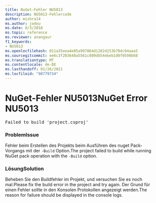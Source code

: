 ```yaml
---
title: NuGet-Fehler NU5013
description: NU5013-Fehlercode
author: mishra14
ms.author: jodou
ms.date: 8/3/2018
ms.topic: reference
ms.reviewer: anangaur
f1_keywords:
- NU5013
ms.openlocfilehash: 011a35eea4e05a997864d1282d153b78dc94aaa5
ms.sourcegitcommit: ee6c3f203648a5561c809db54ebeb1d0f0598b68
ms.translationtype: MT
ms.contentlocale: de-DE
ms.lasthandoff: 01/26/2021
ms.locfileid: "98779734"
---
```

# <a name="nuget-error-nu5013"></a><span data-ttu-id="5f85a-103">NuGet-Fehler NU5013</span><span class="sxs-lookup"><span data-stu-id="5f85a-103">NuGet Error NU5013</span></span>
<pre>Failed to build 'project.csproj'</pre>

### <a name="issue"></a><span data-ttu-id="5f85a-104">Problem</span><span class="sxs-lookup"><span data-stu-id="5f85a-104">Issue</span></span>

<span data-ttu-id="5f85a-105">Fehler beim Erstellen des Projekts beim Ausführen des nuget Pack-Vorgangs mit der `-Build` Option.</span><span class="sxs-lookup"><span data-stu-id="5f85a-105">The project failed to build while running NuGet pack operation with the `-Build` option.</span></span>


### <a name="solution"></a><span data-ttu-id="5f85a-106">Lösung</span><span class="sxs-lookup"><span data-stu-id="5f85a-106">Solution</span></span>

<span data-ttu-id="5f85a-107">Beheben Sie den Buildfehler im Projekt, und versuchen Sie es noch mal.</span><span class="sxs-lookup"><span data-stu-id="5f85a-107">Please fix the build error in the project and try again.</span></span> <span data-ttu-id="5f85a-108">Der Grund für einen Fehler sollte in den Konsolen Protokollen angezeigt werden.</span><span class="sxs-lookup"><span data-stu-id="5f85a-108">The reason for failure should be displayed in the console logs.</span></span>

